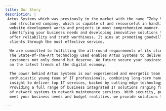 ```yaml
---
title: Our Story
description: |
 Artus Systems which was previously in the market with the name “Zoby Software” is a well-organized
  and structured company, which is capable of and resourceful in handling all kinds of software and
  website development works and projects in most comprehensive manner. We constantly work on
  identifying your business needs and developing innovative solutions that address them completely. We
  offer reliability and truth worthiness. It aims at promoting goodwill and cordial relationships with its
  clients through the most effective service.

  We are committed to fulfilling the all-round requirements of its client with a guarantee of satisfaction.
  The State-Of-The-Art technology used enables Artus Systems to deliver products and services business
  customers not only demand but deserve. We future secure your business by constantly updating you
  on the latest trends of the digital economy.
  
  The power behind Artus Systems is our experienced and energetic team. Artus Systems is run by an
  enthusiastic young team of IT professionals, combining long-term hands-on experience and business
  insight to deliver top IT services, backed by cutting-edge technology and first-class customer service.
  Providing a full range of business integrated IT solutions ranging from consultation and implementation
  of network systems to network maintenance services. With security, performance and availability to
  meet your business needs and budget realities, we provide solutions that make waves.
  
---
```

